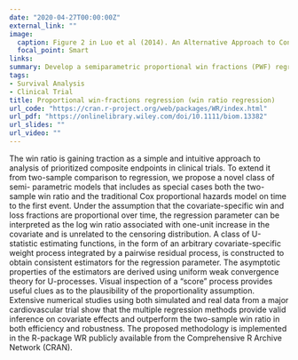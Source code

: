 ```yaml
---
date: "2020-04-27T00:00:00Z"
external_link: ""
image:
  caption: Figure 2 in Luo et al (2014). An Alternative Approach to Confidence Interval Estimation for the Win Ratio Statistic
  focal_point: Smart
links:
summary: Develop a semiparametric proportional win fractions (PWF) regression framework for (prioritized) composite endpoints.
tags:
- Survival Analysis
- Clinical Trial
title: Proportional win-fractions regression (win ratio regression)
url_code: "https://cran.r-project.org/web/packages/WR/index.html"
url_pdf: "https://onlinelibrary.wiley.com/doi/10.1111/biom.13382"
url_slides: ""
url_video: ""
---
```


The win ratio is gaining traction as a simple and intuitive approach to analysis of prioritized composite endpoints in clinical trials. To extend it from two-sample comparison to regression, we propose a novel class of semi- parametric models that includes as special cases both the two-sample win ratio and the traditional Cox proportional hazards model on time to the first event. Under the assumption that the covariate-specific win and loss fractions are proportional over time, the regression parameter can be interpreted as the log win ratio associated with one-unit increase in the covariate and is unrelated to the censoring distribution. A class of U-statistic estimating functions, in the form of an arbitrary covariate-specific weight process integrated by a pairwise residual process, is constructed to obtain consistent estimators for the regression parameter. The asymptotic properties of the estimators are derived using uniform weak convergence theory for U-processes. Visual inspection of a “score” process provides useful clues as to the plausibility of the proportionality assumption. Extensive numerical studies using both simulated and real data from a major cardiovascular trial show that the multiple regression methods provide valid inference on covariate effects and outperform the two-sample win ratio in both efficiency and robustness. The proposed methodology is implemented in the R-package WR publicly available from the Comprehensive R Archive Network (CRAN).
